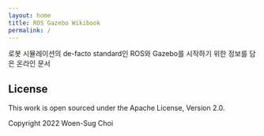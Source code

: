 ```yaml
---
layout: home
title: ROS Gazebo Wikibook
permalink: /
---
```


로봇 시뮬레이션의 de-facto standard인 ROS와 Gazebo를 시작하기 위한 정보를 담은 온라인 문서


## License

This work is open sourced under the Apache License, Version 2.0.

Copyright 2022 Woen-Sug Choi
